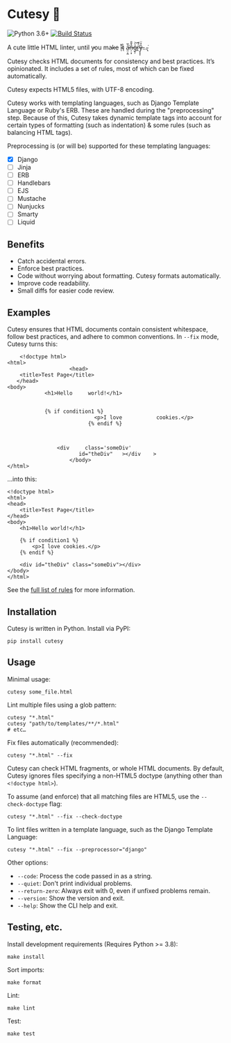 # Cutesy 🥰

![Python 3.6+](https://img.shields.io/badge/python-3.6%2B-blue) [![Build Status](https://travis-ci.com/chasefinch/cutesy.svg?branch=main)](https://travis-ci.com/chasefinch/cutesy)

A cute little HTML linter, until y̵ou ma̴k̵e i̴͌ͅt̴̖̀ a̵̤̤͕̰͐̅͘͘n̶̦̣͙̑̌̆̄ǵ̷̗̗̀͝r̷̭̈́͂͘ẙ̶͔̟̞̊̈…̴̢͘

Cutesy checks HTML documents for consistency and best practices. It’s opinionated. It includes a set of rules, most of which can be fixed automatically.

Cutesy expects HTML5 files, with UTF-8 encoding.

Cutesy works with templating languages, such as Django Template Language or Ruby's ERB. These are handled during the "preprocessing" step. Because of this, Cutesy takes dynamic template tags into account for certain types of formatting (such as indentation) & some rules (such as balancing HTML tags).

Preprocessing is (or will be) supported for these templating languages:

- [x] Django
- [ ] Jinja
- [ ] ERB
- [ ] Handlebars
- [ ] EJS
- [ ] Mustache
- [ ] Nunjucks
- [ ] Smarty
- [ ] Liquid

## Benefits

- Catch accidental errors.
- Enforce best practices.
- Code without worrying about formatting. Cutesy formats automatically.
- Improve code readability.
- Small diffs for easier code review.

## Examples

Cutesy ensures that HTML documents contain consistent whitespace, follow best practices, and adhere to common conventions. In `--fix` mode, Cutesy turns this:

        <!doctype html>
    <html>
                        <head>
        <title>Test Page</title>
       </head>
    <body>
                <h1>Hello     world!</h1>


                {% if condition1 %}
                                <p>I love           cookies.</p>
                              {% endif %}



                    <div     class='someDiv'
                           id="theDiv"   ></div    >
                        </body>
    </html>

…into this:

    <!doctype html>
    <html>
    <head>
        <title>Test Page</title>
    </head>
    <body>
        <h1>Hello world!</h1>

        {% if condition1 %}
            <p>I love cookies.</p>
        {% endif %}

        <div id="theDiv" class="someDiv"></div>
    </body>
    </html>

See the [full list of rules](docs/rules.md) for more information.

## Installation

Cutesy is written in Python. Install via PyPI:

    pip install cutesy

## Usage

Minimal usage:

    cutesy some_file.html


Lint multiple files using a glob pattern:

    cutesy "*.html"
    cutesy "path/to/templates/**/*.html"
    # etc…


Fix files automatically (recommended):

    cutesy "*.html" --fix


Cutesy can check HTML fragments, or whole HTML documents. By default, Cutesy ignores files specifying a non-HTML5 doctype (anything other than `<!doctype html>`).

To assume (and enforce) that all matching files are HTML5, use the `--check-doctype` flag:

    cutesy "*.html" --fix --check-doctype


To lint files written in a template language, such as the Django Template Language:

    cutesy "*.html" --fix --preprocessor="django"


Other options:

- `--code`: Process the code passed in as a string.
- `--quiet`: Don't print individual problems.
- `--return-zero`: Always exit with 0, even if unfixed problems remain.
- `--version`: Show the version and exit.
- `--help`: Show the CLI help and exit.


## Testing, etc.

Install development requirements (Requires Python >= 3.8):

    make install

Sort imports:

    make format

Lint:

    make lint

Test:

    make test
